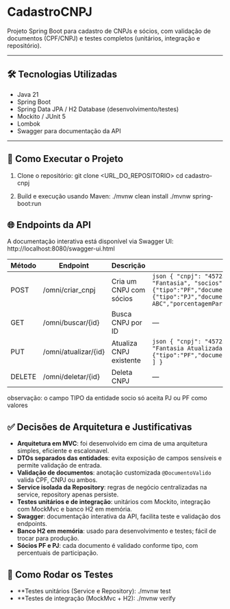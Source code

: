 # CadastroCNPJ

Projeto Spring Boot para cadastro de CNPJs e sócios, com validação de documentos (CPF/CNPJ) e testes completos (unitários, integração e repositório).

---

## 🛠 Tecnologias Utilizadas

- Java 21  
- Spring Boot  
- Spring Data JPA / H2 Database (desenvolvimento/testes)  
- Mockito / JUnit 5  
- Lombok  
- Swagger para documentação da API  

---

## 🚀 Como Executar o Projeto

1. Clone o repositório:
git clone <URL_DO_REPOSITORIO>
cd cadastro-cnpj

2. Build e execução usando Maven:
./mvnw clean install
./mvnw spring-boot:run

## 🌐 Endpoints da API


A documentação interativa está disponível via Swagger UI:
http://localhost:8080/swagger-ui.html

| Método | Endpoint             | Descrição               | Corpo da Requisição (JSON)                                                                                                                                                                                                                                                                          |
| ------ | -------------------- | ----------------------- | --------------------------------------------------------------------------------------------------------------------------------------------------------------------------------------------------------------------------------------------------------------------------------------------------- |
| POST   | /omni/criar\_cnpj    | Cria um CNPJ com sócios | `json { "cnpj": "45723174000110", "razaoSocial": "Empresa LTDA", "nomeFantasia": "Fantasia", "socios": [ {"tipo":"PF","documento":"12345678909","nome":"João","porcentagemParticipacao":50.0}, {"tipo":"PJ","documento":"45723174000110","nome":"Empresa ABC","porcentagemParticipacao":50.0} ] } ` |
| GET    | /omni/buscar/{id}    | Busca CNPJ por ID       | —                                                                                                                                                                                                                                                                                                   |
| PUT    | /omni/atualizar/{id} | Atualiza CNPJ existente | `json { "cnpj": "45723174000110", "razaoSocial": "Empresa Atualizada", "nomeFantasia": "Fantasia Atualizada", "socios": [ {"tipo":"PF","documento":"12345678909","nome":"João","porcentagemParticipacao":50.0} ] } `                                                                                |
| DELETE | /omni/deletar/{id}   | Deleta CNPJ             | —                                                                                                                                                                                                                                                                                                   |

observação: o campo TIPO da entidade socio só aceita PJ ou PF como valores

## ✅ Decisões de Arquitetura e Justificativas

- **Arquitetura em MVC**: foi desenvolvido em cima de uma arquitetura simples, eficiente e escalonavel.  
- **DTOs separados das entidades**: evita exposição de campos sensíveis e permite validação de entrada.  
- **Validação de documentos**: anotação customizada `@DocumentoValido` valida CPF, CNPJ ou ambos.  
- **Service isolada da Repository**: regras de negócio centralizadas na service, repository apenas persiste.  
- **Testes unitários e de integração**: unitários com Mockito, integração com MockMvc e banco H2 em memória.  
- **Swagger**: documentação interativa da API, facilita teste e validação dos endpoints.  
- **Banco H2 em memória**: usado para desenvolvimento e testes; fácil de trocar para produção.  
- **Sócios PF e PJ**: cada documento é validado conforme tipo, com percentuais de participação.  


## 🧪 Como Rodar os Testes

- **Testes unitários (Service e Repository):
./mvnw test
- **Testes de integração (MockMvc + H2):
./mvnw verify
